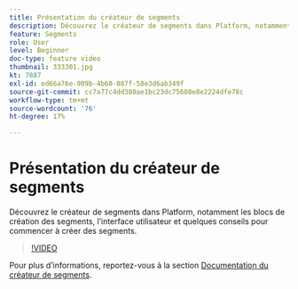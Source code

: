 ```yaml
---
title: Présentation du créateur de segments
description: Découvrez le créateur de segments dans Platform, notamment les blocs de création des segments, l’interface utilisateur et quelques conseils pour commencer à créer des segments.
feature: Segments
role: User
level: Beginner
doc-type: feature video
thumbnail: 333301.jpg
kt: 7887
exl-id: ed66a76e-909b-4b60-887f-58e3d6ab349f
source-git-commit: cc7a77c4dd380ae1bc23dc75608e8e2224dfe78c
workflow-type: tm+mt
source-wordcount: '76'
ht-degree: 17%

---
```


# Présentation du créateur de segments

Découvrez le créateur de segments dans Platform, notamment les blocs de création des segments, l’interface utilisateur et quelques conseils pour commencer à créer des segments.

>[!VIDEO](https://video.tv.adobe.com/v/333301/?quality=12&learn=on)

Pour plus d’informations, reportez-vous à la section [Documentation du créateur de segments](https://experienceleague.adobe.com/docs/experience-platform/segmentation/ui/segment-builder.html?lang=fr).